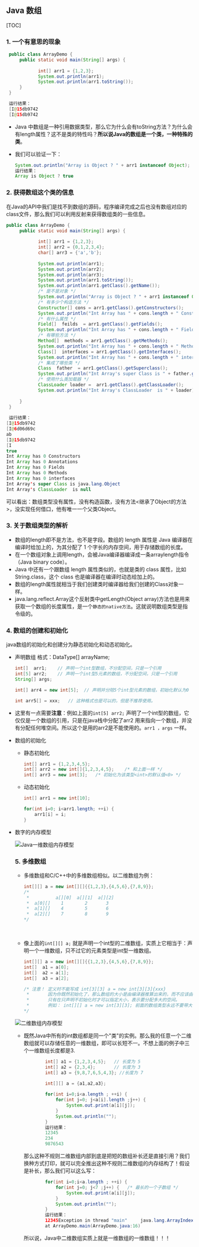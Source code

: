 ## Java 数组

[TOC]

### 1. 一个有意思的现象

```java
 public class ArrayDemo {
	 public static void main(String[] args) {
			
			int[] arr1 = {1,2,3};			
			System.out.println(arr1);
			System.out.println(arr1.toString());		 
	 }
 }

 运行结果：
 [I@15db9742
 [I@15db9742 
```

- Java 中数组是一种引用数据类型，那么它为什么会有toString方法？为什么会有length属性？这不是类的特性吗？**所以说Java的数组是一个类，一种特殊的类**。


- 我们可以验证一下：

  ```java
  System.out.println("Array is Object ? " + arr1 instanceof Object);
  运行结果：
  Array is Object ? true 
  ```

### 2. 获得数组这个类的信息

在Java的API中我们是找不到数组的源码，程序编译完成之后也没有数组对应的class文件，那么我们可以利用反射来获得数组类的一些信息。

```java
public class ArrayDemo {
	 public static void main(String[] args) {
			
			int[] arr1 = {1,2,3};
			int[] arr2 = {0,1,2,3,4};
			char[] arr3 = {'a','b'};
			
			System.out.println(arr1);	
			System.out.println(arr2);
			System.out.println(arr3);		
			System.out.println(arr1.toString());			
			System.out.println(arr1.getClass().getName());
			/* 是不是对象 */
			System.out.println("Array is Object ? " + arr1 instanceof Object);
			/* 有多少个构造方法 */
			Constructor[] cons = arr1.getClass().getConstructors();
			System.out.println("Int Array has " + cons.length + " Constructors");
			/* 有什么属性 */
			Field[]  feilds  = arr1.getClass().getFields();
			System.out.println("Int Array has " + cons.length + " Fields");	
			/* 有哪些方法 */	
			Method[]  methods = arr1.getClass().getMethods();
			System.out.println("Int Array has " + cons.length + " Methods");					/* 实现了什么接口 */			
			Class[]  interfaces = arr1.getClass().getInterfaces();
			System.out.println("Int Array has " + cons.length + " interfaces");
			/* 集成了哪些类 */
			Class  father  = arr1.getClass().getSuperclass();
			System.out.println("Int Array's super Class is " + father.getName());
			/* 使用什么类加载器 */
			ClassLoader	loader =  arr1.getClass().getClassLoader();
			System.out.println("Int Array's ClassLoader  is " + loader);
		
	 }
 }
 
 运行结果：
[I@15db9742
[I@6d06d69c
ab
[I@15db9742
[I
true
Int Array has 0 Constructors
Int Array has 0 Annotations
Int Array has 0 Fields
Int Array has 0 Methods
Int Array has 0 interfaces
Int Array's super Class is java.lang.Object
Int Array's ClassLoader  is null  
```

可以看出：数组类型没有属性，没有构造函数，没有方法<继承了Object的方法>，没实现任何借口，他有唯一一个父类Object。

### 3. 关于数组类型的解析

- 数组的length即不是方法，也不是字段。数组的 length 属性是 Java 编译器在编译时给加上的，为其分配了 1 个字长的内存空间，用于存储数组的长度。
- 在一个数组对象上调用length，会被Java编译器编译成一条arraylength指令（Java binary code）。
- Java 中还有一个跟数组 length 属性类似的，也就是类的 class 属性，比如 String.class，这个 class 也是编译器在编译时动态给加上的。
- 数组的length属性就相当于我们创建类时编译器给我们创建的Class对象一样。
- java.lang.reflect.Array这个反射类中getLength(Object array)方法也是用来获取一个数组的长度属性，是一个``静态的native方法``。这就说明数组类型是指令级的。

### 4. 数组的创建和初始化

java数组的初始化和创建分为静态初始化和动态初始化。

- 声明数组    格式：DataType[<size>]   arrayName;

  ```java
  int[]  arr1;    // 声明一个int型数组，不分配空间，只是一个引用
  int[5] arr2;    // 声明一个int型5元素的数组，不分配空间，只是一个引用
  String[] args;  

  int[] arr4 = new int[5];  // 声明并分陪5个int型元素的数组，初始化默认为0

  int arr5[] = xxx;   // 这种格式也是可以的，但是不推荐使用。
  ```


- 这里有一点需要**注意**：例如上面的```int[5] arr2;``` 声明了一个int型的数组，它仅仅是一个数组的引用，只是在java栈中分配了arr2 用来指向一个数组，并没有分配任何堆空间。所以这个是用的arr2是不能使用的。```arr1 ，args``` 一样。

- 数组的初始化

  - 静态初始化

    ```java
    int[] arr1 = {1,2,3,4,5};
    int[] arr2 = new int[]{1,2,3,4,5};    /* 和上面一样 */
    int[] arr3 = new int[3];   /* 初始化为该类型<int>的默认值<0> */
    ```

  - 动态初始化

    ```java
    int[] arr1 = new int[10];

    for(int i=0; i<arr1.length; ++i) {
      	arr1[i] = i;
    }
    ```

- 数字的内存模型

  ![Java一维数组内存模型](.\Java一维数组内存模型.jpg)

  ### 5. 多维数组

  - 多维数组和C/C++中的多维数组相似。以二维数组为例：

    ```java
    int[][] a = new int[][]{{1,2,3},{4,5,6},{7,8,9}}; 
    /*
     *   		a[][0]  a[][1]  a[][2]
     *  a[0][]    1        2       3  
     *  a[1][]    4        5       6
     *  a[2][]    7        8       9  
    */
    ```

    ​


  - 像上面的```int[][] a;``` 就是声明一个int型的二维数组，实质上它相当于：声明一个一维数组，只不过它的元素类型是int型一维数组。

    ```java
    int[][] a = new int[][]{{1,2,3},{4,5,6},{7,8,9}};	
    int[]  a1 = a[0];
    int[]  a2 = a[1];
    int[]  a3 = a[2];

    /* 注意！ 定义时不能写成 int[3][3] a = new int[3][3]{xxx} 
     *       因为你既然初始化了，那么数组的大小是由编译器推算出来的，而不应该由程序指定。
     *       只有在只声明不初始化时才可以指定大小，表示要分配多大的空间。
     *       例如： int[][] a = new int[3][3]; 前面的数组类型永远不要带大小。
    */
    ```

  ![二维数组内存模型](.\二维数组内存模型.jpg)

  - 既然Java中所有的int数组都是同一个"类"的实例。那么我的任意一个二维数组就可以存储任意的一维数组，即可以长短不一。不想上面的例子中三个一维数组长度都是3.

    ```java
    		int[] a1 = {1,2,3,4,5};   // 长度为 5
    		int[] a2 = {2,3,4};       // 长度为 3
    		int[] a3 = {9,8,7,6,5,4,3}; //长度为 7

    		int[][] a = {a1,a2,a3};	
    			
    		for(int i=0;i<a.length ; ++i) {
    			for(int j=0; j<a[i].length ;j++) {
    				System.out.print(a[i][j]);
    			}
    			System.out.println("");
    		}
    		运行结果：
            12345
    		234
    		9876543
    ```

    那么这种不规则二维数组内部到底是把短的数组补长还是直接引用？我们换种方式打印，就可以完全推出这种不规则二维数组的内存结构了！假设是补长，那么我们可以这么写：

    ```java
    		for(int i=0;i<a.length ; ++i) {
    			for(int j=0; j<7 ;j++) {   /* 最长的一个子数组 */
    				System.out.print(a[i][j]);
    			}
    			System.out.println("");
    		}	
    		运行结果：
            12345Exception in thread "main" 	java.lang.ArrayIndexOutOfBoundsException: 5
            at ArrayDemo.main(ArrayDemo.java:16)
    ```

    所以说，Java中二维数组实质上就是一维数组的一维数组！！！

    ​

  ​

  ​

  ​

  ​

  ​

  ​

  ​





